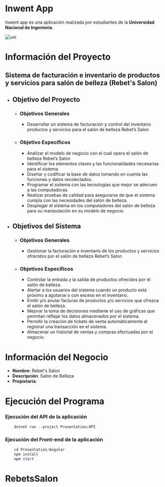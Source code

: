 # Inwent App

Inwent app es una aplicación realizada por estudiantes de la **Universidad Nacional de Ingeniería**.

![uni](https://www.pnguniverse.com/wp-content/uploads/2021/04/UNI-Nicaragua-1.png)

# Información del Proyecto
## Sistema de facturación e inventario de productos y servicios para salón de belleza (Rebet's Salon)
- ## Objetivo del Proyecto
  - ### Objetivos Generales
    - Desarrollar un sistema de facturación y control del inventario productos y servicios para el salón de belleza Rebet’s Salon
  - ### Objetivo Específicos
    - Analizar el modelo de negocio con el cual opera el salón de belleza Rebet’s Salon
    - Identificar los elementos claves y las funcionalidades necesarias para el sistema.
    - Diseñar y codificar la base de datos tomando en cuenta las funciones y datos recolectados.
    - Programar el sistema con las tecnologías que mejor se adecuen a las computadoras.
    - Realizar pruebas de calidad para asegurarse de que el sistema cumpla con las necesidades del salón de belleza.
    - Desplegar el sistema en los computadores del salón de belleza para su manipulación en su modelo de negocio.
- ## Objetivos del Sistema
  - ### Objetivos Generales
    - Gestionar la facturación e inventario de los productos y servicios ofrecidos por el salón de belleza Rebet’s Salon
  - ### Objetivos Específicos
    - Controlar la entrada y la salida de productos ofrecidos por el salón de belleza.
    - Alertar a los usuarios del sistema cuando un producto está próximo a agotarse o con exceso en el inventario.
    - Emitir y/o anular facturas de productos y/o servicios que ofrezca el salón de belleza.
    - Mejorar la toma de decisiones mediante el uso de gráficas que permitan reflejar los datos almacenados por el sistema.
    - Permitir la creación de tickets de venta automáticamente al registrar una transacción en el sistema.
    - Almacenar un historial de ventas y compras efectuadas por el negocio.




# Información del Negocio
- **Nombre:** Rebet's Salon
- **Descripción**: Salón de Belleza
- **Propietaria**: 

# Ejecución del Programa
### Ejecución del API de la aplicación
```powershell
	dotnet run --project Presentation/API
```

### Ejecución del Front-end de la aplicación

```powershell
	cd Presentation/Angular
	npm install
	npm start
```

# RebetsSalon
